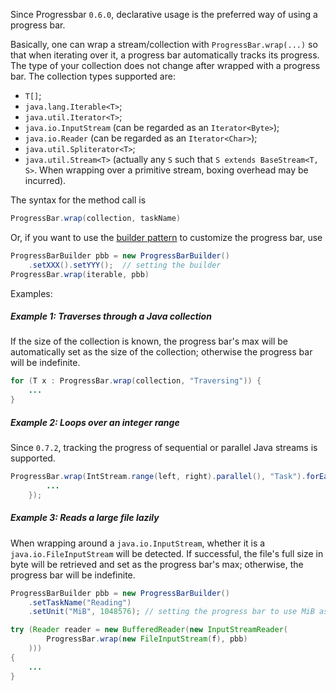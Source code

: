 Since Progressbar `0.6.0`, declarative usage is the preferred way of using a progress bar.

Basically, one can wrap a stream/collection with `ProgressBar.wrap(...)` so that when iterating over it, a progress bar automatically tracks its progress. The type of your collection does not change after wrapped with a progress bar.
The collection types supported are:

 - `T[]`;
 - `java.lang.Iterable<T>`;
 - `java.util.Iterator<T>`;
 - `java.io.InputStream` (can be regarded as an `Iterator<Byte>`);
 - `java.io.Reader` (can be regarded as an `Iterator<Char>`);
 - `java.util.Spliterator<T>`;
 - `java.util.Stream<T>` (actually any `S` such that `S extends BaseStream<T, S>`. When wrapping over a primitive stream, boxing overhead may be incurred).

The syntax for the method call is
```java
ProgressBar.wrap(collection, taskName)
```
Or, if you want to use the [builder pattern](builder.md) to customize the progress bar, use 
``` java
ProgressBarBuilder pbb = new ProgressBarBuilder()
    .setXXX().setYYY();  // setting the builder
ProgressBar.wrap(iterable, pbb)
```

Examples:

##### Example 1: Traverses through a Java collection

If the size of the collection is known, the progress bar's max will be automatically set as the size of the collection; otherwise the progress bar will be indefinite.

``` java
for (T x : ProgressBar.wrap(collection, "Traversing")) {
    ...
}
```

##### Example 2: Loops over an integer range

Since `0.7.2`, tracking the progress of sequential or parallel Java streams is supported. 
``` java
ProgressBar.wrap(IntStream.range(left, right).parallel(), "Task").forEach(i -> {
        ...
    });
```

##### Example 3: Reads a large file lazily

When wrapping around a `java.io.InputStream`, whether it is a `java.io.FileInputStream` will be detected. If successful, the file's full size in byte will be retrieved and set as the progress bar's max; otherwise, the progress bar will be indefinite.

``` java
ProgressBarBuilder pbb = new ProgressBarBuilder()
    .setTaskName("Reading")
    .setUnit("MiB", 1048576); // setting the progress bar to use MiB as the unit

try (Reader reader = new BufferedReader(new InputStreamReader(
        ProgressBar.wrap(new FileInputStream(f), pbb)
    ))) 
{
    ...
}
```

